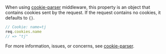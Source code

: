 When using [cookie-parser](https://www.npmjs.com/package/cookie-parser) middleware, this property is an object that
contains cookies sent by the request.  If the request contains no cookies, it defaults to `{}`.

```js
// Cookie: name=tj
req.cookies.name
// => "tj"
```

For more information, issues, or concerns, see [cookie-parser](https://github.com/expressjs/cookie-parser).

